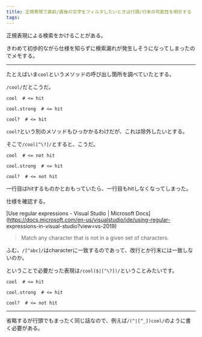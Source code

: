 ```yaml
---
title: 正規表現で直前/直後の文字をフィルタしたいときは行頭/行末の可能性を明示する
tags: 
---
```

正規表現による検索をかけることがある。

きわめて初歩的ながら仕様を知らずに検索漏れが発生しそうになってしまったのでメモする。

* * *

たとえばいま`cool`というメソッドの呼び出し箇所を調べていたとする。

`/cool/`だとこうだ。

    
    
    cool  # <= hit
    
    cool.strong  # <= hit
    
    cool?  # <= hit

`cool?`という別のメソッドもひっかかるわけだが、これは除外したいとする。

そこで`/cool[^\?]/`とすると、こうだ。

    
    
    cool  # <= not hit
    
    cool.strong  # <= hit
    
    cool?  # <= not hit

一行目はhitするものかとおもっていたら、一行目もhitしなくなってしまった。

仕様を確認する。

[Use regular expressions - Visual Studio | Microsoft
Docs](https://docs.microsoft.com/en-us/visualstudio/ide/using-regular-
expressions-in-visual-studio?view=vs-2019)

> Match any character that is not in a given set of characters.

ふむ、`/[^abc]/`はcharacterに一致するのであって、改行とか行末には一致しないのか。

ということで必要だった表現は`/cool($|[^\?])/`ということみたいです。

    
    
    cool  # <= hit
    
    cool.strong  # <= hit
    
    cool?  # <= not hit

* * *

省略するが行頭でもまったく同じ話なので、例えば`/(^|[^_])cool/`のように書く必要がある。